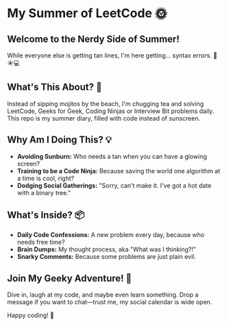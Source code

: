 # My Summer of LeetCode 🌞

## Welcome to the Nerdy Side of Summer!

While everyone else is getting tan lines, I'm here getting... syntax errors. 🌊☀️💻

## What's This About? 🤔

Instead of sipping mojitos by the beach, I'm chugging tea and solving LeetCode, Geeks for Geek, Coding Ninjas or Interview Bit problems daily. This repo is my summer diary, filled with code instead of sunscreen.

## Why Am I Doing This? 💡

- **Avoiding Sunburn:** Who needs a tan when you can have a glowing screen?
- **Training to be a Code Ninja:** Because saving the world one algorithm at a time is cool, right?
- **Dodging Social Gatherings:** "Sorry, can't make it. I've got a hot date with a binary tree."

## What's Inside? 📦

- **Daily Code Confessions:** A new problem every day, because who needs free time?
- **Brain Dumps:** My thought process, aka "What was I thinking?!"
- **Snarky Comments:** Because some problems are just plain evil.

## Join My Geeky Adventure! 🎢

Dive in, laugh at my code, and maybe even learn something. Drop a message if you want to chat—trust me, my social calendar is wide open.

Happy coding! 🚀